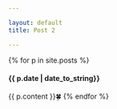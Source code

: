 ```yaml
---

layout: default
title: Post 2

---
```


{% for p in site.posts %}

#### {{ p.date | date_to_string}}

{{ p.content }}🍀
{% endfor %}
